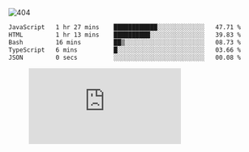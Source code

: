 ![404](https://user-images.githubusercontent.com/378023/89412096-6f759d80-d761-11ea-8c57-84b30ef3f2b1.png)

<!--START_SECTION:waka-->

```txt
JavaScript   1 hr 27 mins    ████████████░░░░░░░░░░░░░   47.71 %
HTML         1 hr 13 mins    ██████████░░░░░░░░░░░░░░░   39.83 %
Bash         16 mins         ██▒░░░░░░░░░░░░░░░░░░░░░░   08.73 %
TypeScript   6 mins          █░░░░░░░░░░░░░░░░░░░░░░░░   03.66 %
JSON         0 secs          ░░░░░░░░░░░░░░░░░░░░░░░░░   00.08 %
```

<!--END_SECTION:waka-->
<figure><embed src="https://wakatime.com/share/@018b853e-267a-435d-a858-33e2b098b9d7/f3c3aa68-553a-4373-a9f9-2d456f62f780.svg"></embed></figure>
